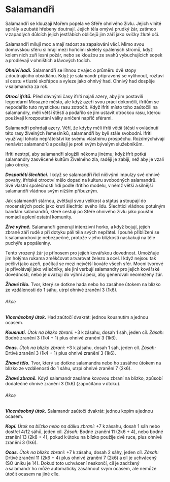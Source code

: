 # Salamandři
  
Salamandři se klouzají Mořem popela ve Sféře ohnivého živlu. Jejich vlnité spirály a zubaté hřebeny doutnají. Jejich těla omývá prudký žár, zatímco v zapadlých důlcích jejich jestřábích obličejů jim září jako svíčky žluté oči.
  
Salamandři milují moc a mají radost ze zapalování věcí. Mimo svou domovskou sféru si hrají mezi hořícími skelety spálených stromů, když kolem nich zuří lesní požár, nebo se kloužou ze svahů vybuchujících sopek a prodlévají v ohništích a lávových tocích.
  
***Ohniví hadi.*** Salamandři se líhnou z vajec o průměru dvě stopy z doutnajícího obsidiánu. Když je salamandr připravený se vylíhnout, roztaví si cestu v tlusté skořápce a vyleze jako ohnivý had. Ohnivý had dospěje v salamandra za rok.
  
***Otroci ifrítů.*** Před dávnými časy ifríti najali azery, aby jim postavili legendární Mosazné město, ale když azeři svou práci dokončili, ifrítům se nepodařilo tuto mystickou rasu zotročit. Když ifríti místo toho zaútočili na salamandry, měli větší štěstí a podařilo se jim ustavit otrockou rasu, kterou používají k rozpoutání války a ničení napříč sférami.
  
Salamandři pohrdají azery. Věří, že kdyby měli ifríti větší štěstí v ovládnutí této rasy živelných řemeslníků, salamandři by byli stále svobodní. Ifríti využívají tohoto nepřátelství ke svému vlastnímu prospěchu. Rozdmýchávají nenávist salamandrů a posílají je proti svým bývalým služebníkům.
  
Ifríti nestrpí, aby salamandři sloužili někomu jinému; když ifrít potká salamandry zasvěcené kultům Živelného zla, raději je zabijí, než aby je vzali jako otroky.
  
***Despotičtí šlechtici.*** I když se salamandři řídí ničivými impulzy své ohnivé povahy, ifrítské otroctví mělo dopad na kulturu svobodných salamandrů. Své vlastní společnosti řídí podle ifrítího modelu, v němž větší a silnější salamandři vládnou svým nižším příbuzným.
  
Jak salamandři stárnou, zvětšují svou velikost a status a stoupají do mocenských pozic jako krutí šlechtici svého lidu. Šlechtici vládnou potulným bandám salamandrů, které cestují po Sféře ohnivého živlu jako pouštní nomádi a plení ostatní komunity.
  
***Živé výhně.*** Salamandři generují intenzivní horko, a když bojují, jejich zbraně září rudě a při dotyku pálí těla svých nepřátel. I pouhé přiblížení se k salamandrovi je nebezpečné, protože v jeho blízkosti naskakují na těle puchýře a popáleniny.
  
Tento vrozený žár je přínosem pro jejich kovářskou dovednost. Umožňuje jim holýma rukama změkčovat a tvarovat železo a ocel. I když nejsou tak pečliví jako azeři, počítají se mezi největší kováře všech sfér. Mocní tvorové je přivolávají jako válečníky, ale jiní verbují salamandry pro jejich kovářské dovednosti, nebo je uvazují do výhní a pecí, aby generovali neomezený žár.

<Monster 
    title="Ohnivý had"
    subtitle="Střední elementál, neutrální zlo"
    armor-class="14 (přirozená zbroj)"
    hit-points="22 (5k8)"
    speed="6 sáhů"
    str="12 (+1)"
    dex="14 (+2)"
    con="11 (+0)"
    int="7 (-2)"
    wis="10 (+0)"
    cha="8 (-1)"
    saving-throws=""
    skills=""
    damage-vulnerabilities="chladná"
    damage-resistances="bodná, drtivá a sečná z nemagických útoků"
    damage-immunities="ohnivá"
    condition-immunities=""
    senses="vidění ve tmě 12 sáhů, pasivní Vnímání 10"
    languages="rozumí ignanštině, ale neumí mluvit"
    challenge="1 (200 ZK)"
    >
  
***Žhavé tělo.*** Tvor, který se dotkne hada nebo ho zasáhne útokem na blízko ze vzdálenosti do 1 sáhu, utrpí ohnivé zranění 3 (1k6).
  
###### Akce
  
***Vícenásobný útok.*** Had zaútočí dvakrát: jednou kousnutím a jednou ocasem.
  
***Kousnutí.*** *Útok na blízko zbraní:* +3 k zásahu, dosah 1 sáh, jeden cíl. *Zásah:* Bodné zranění 3 (1k4 + 1) plus ohnivé zranění 3 (1k6).
  
***Ocas.*** *Útok na blízko zbraní:* +3 k zásahu, dosah 1 sáh, jeden cíl. *Zásah:* Drtivé zranění 3 (1k4 + 1) plus ohnivé zranění 3 (1k6).

</Monster>  
  
<Monster 
    title="Salamandr"
    subtitle="Velký elementál, neutrální zlo"
    armor-class="15 (přirozená zbroj)"
    hit-points="90 (12k10 + 24)"
    speed="6 sáhů"
    str="18 (+4)"
    dex="14 (+2)"
    con="15 (+2)"
    int="11 (+0)"
    wis="10 (+0)"
    cha="12 (+1)"
    saving-throws=""
    skills=""
    damage-vulnerabilities="chladná"
    damage-resistances="bodná, drtivá a sečná z nemagických útoků"
    damage-immunities="ohnivá"
    condition-immunities=""
    senses="vidění ve tmě 12 sáhů, pasivní Vnímání 10"
    languages="ignanština"
    challenge="5 (1 800 ZK)"
    >  

***Žhavé tělo.*** Tvor, který se dotkne salamandra nebo ho zasáhne útokem na blízko ze vzdálenosti do 1 sáhu, utrpí ohnivé zranění 7 (2k6).
  
***Žhavé zbraně.*** Když salamandr zasáhne kovovou zbraní na blízko, způsobí dodatečné ohnivé zranění 3 (1k6) (započítáno v útoku).
  
###### Akce
  
***Vícenásobný útok.*** Salamandr zaútočí dvakrát: jednou kopím a jednou ocasem.
  
***Kopí.*** *Útok na blízko nebo na dálku zbraní:* +7 k zásahu, dosah 1 sáh nebo dostřel 4/12 sáhů, jeden cíl. *Zásah:* Bodné zranění 11 (2k6 + 4), nebo bodné zranění 13 (2k8 + 4), pokud k útoku na blízko použije dvě ruce, plus ohnivé zranění 3 (1k6).
  
***Ocas.*** *Útok na blízko zbraní:* +7 k zásahu, dosah 2 sáhy, jeden cíl. *Zásah:* Drtivé zranění 11 (2k6 + 4) plus ohnivé zranění 7 (2k6) a cíl je uchvácený (SO úniku je 14). Dokud toto uchvácení neskončí, cíl je zadržený a salamandr ho může automaticky zasáhnout svým ocasem, ale nemůže útočit ocasem na jiné cíle.

</Monster>
